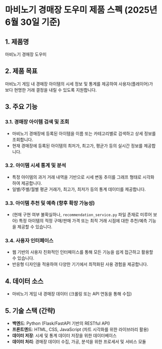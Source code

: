 # 마비노기 경매장 도우미 제품 스펙 (2025년 6월 30일 기준)

## 1. 제품명

마비노기 경매장 도우미

## 2. 제품 목표

마비노기 게임 내 경매장 아이템의 시세 정보 및 통계를 제공하여 사용자(플레이어)가 보다 현명한 거래 결정을 내릴 수 있도록 지원합니다.

## 3. 주요 기능

### 3.1. 경매장 아이템 검색 및 조회

* 마비노기 경매장에 등록된 아이템을 이름 또는 카테고리별로 검색하고 상세 정보를 조회합니다.
* 현재 경매장에 등록된 아이템의 최저가, 최고가, 평균가 등의 실시간 정보를 제공합니다.

### 3.2. 아이템 시세 통계 및 분석

* 특정 아이템의 과거 거래 내역을 기반으로 시세 변동 추이를 그래프 형태로 시각화하여 제공합니다.
* 일별/주별/월별 평균 거래가, 최고가, 최저가 등의 통계 데이터를 제공합니다.

### 3.3. 아이템 추천 및 예측 (향후 확장 가능성)

* (현재 구현 여부 불확실하나, `recommendation_service.py` 파일 존재로 미루어 보아) 특정 아이템의 적정 구매/판매 가격 또는 최적 거래 시점에 대한 추천/예측 기능을 제공할 수 있습니다.

### 3.4. 사용자 인터페이스

* 웹 기반의 사용자 친화적인 인터페이스를 통해 모든 기능을 쉽게 접근하고 활용할 수 있습니다.
* 반응형 디자인을 적용하여 다양한 기기에서 최적화된 사용 경험을 제공합니다.

## 4. 데이터 소스

* 마비노기 게임 내 경매장 데이터 (크롤링 또는 API 연동을 통해 수집)

## 5. 기술 스택 (간략)

* **백엔드**: Python (Flask/FastAPI 기반의 RESTful API)
* **프론트엔드**: HTML, CSS, JavaScript (차트 시각화를 위한 라이브러리 활용)
* **데이터 저장**: 시세 및 통계 데이터 저장을 위한 데이터베이스
* **데이터 처리**: 경매장 데이터 수집, 가공, 분석을 위한 프로세서 및 서비스 모듈



